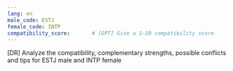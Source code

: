 ```yaml
---
lang: en
male_code: ESTJ
female_code: INTP
compatibility_score:       # [GPT] Give a 1–10 compatibility score
---
```


[DR] Analyze the compatibility, complementary strengths, possible conflicts and tips for ESTJ male and INTP female

